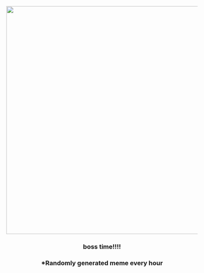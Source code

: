 <p align="center">
        <img src="https://i.redd.it/2y5kcvfhvxq91.jpg" width="600" height="600">
        </p>
        <h3 align="center">boss time!!!!</h3>
        <h3 align="center">*Randomly generated meme every hour</h3>
    